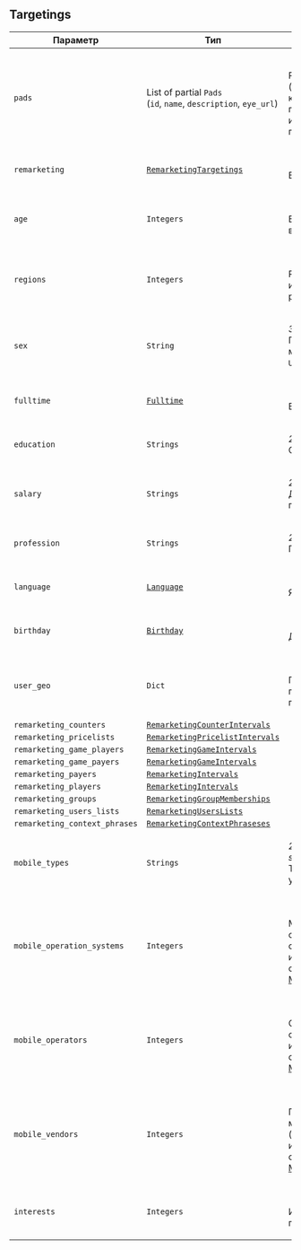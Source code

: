 
## Targetings


<table>
    <thead>
        <tr><th>Параметр</th><th>Тип</th><th>Значение</th></tr>
    </thead>
    <tbody>
        <tr>
            <td><code>pads</code></td>
            <td>List of partial <code>Pads</code><br />
(<code>id</code>, <code>name</code>, <code>description</code>, <code>eye_url</code>)
</td>
            <td><p><br />Рекламные площадки (для создания кампании достаточно передать только идентификаторы площадок)</p></td>
        </tr><tr>
            <td><code>remarketing</code></td>
            <td><a href="remarketingtargeting.md"><code>RemarketingTargetings</code></a></td>
            <td><p><br />Вхождение в аудитории</p></td>
        </tr><tr>
            <td><code>age</code></td>
            <td><code>Integers</code></td>
            <td><p><br />Возраст (список возрастов)</p></td>
        </tr><tr>
            <td><code>regions</code></td>
            <td><code>Integers</code></td>
            <td><p><br />Регионы (список идентификаторов регионов)</p></td>
        </tr><tr>
            <td><code>sex</code></td>
            <td><code>String</code></td>
            <td><p><em>3 символа</em> <br />Пол (сочетания <code>M</code> — мужской, <code>F</code> — женский, <code>U</code> — не указан)</p></td>
        </tr><tr>
            <td><code>fulltime</code></td>
            <td><a href="fulltime.md"><code>Fulltime</code></a></td>
            <td><p><br />Время (дни и часы)</p></td>
        </tr><tr>
            <td><code>education</code></td>
            <td><code>Strings</code></td>
            <td><p><em>255 символов</em> <br />Образование</p></td>
        </tr><tr>
            <td><code>salary</code></td>
            <td><code>Strings</code></td>
            <td><p><em>255 символов</em> <br />Диапазоны заработных плат</p></td>
        </tr><tr>
            <td><code>profession</code></td>
            <td><code>Strings</code></td>
            <td><p><em>255 символов</em> <br />Профессии</p></td>
        </tr><tr>
            <td><code>language</code></td>
            <td><a href="language.md"><code>Language</code></a></td>
            <td><p><br />Языки</p></td>
        </tr><tr>
            <td><code>birthday</code></td>
            <td><a href="birthday.md"><code>Birthday</code></a></td>
            <td><p><br />День рождения</p></td>
        </tr><tr>
            <td><code>user_geo</code></td>
            <td><code>Dict</code></td>
            <td><p><br />Географическое положение, указанное пользователем</p></td>
        </tr><tr>
            <td><code>remarketing_counters</code></td>
            <td><a href="remarketingcounterinterval.md"><code>RemarketingCounterIntervals</code></a></td>
            <td></td>
        </tr><tr>
            <td><code>remarketing_pricelists</code></td>
            <td><a href="remarketingpricelistinterval.md"><code>RemarketingPricelistIntervals</code></a></td>
            <td></td>
        </tr><tr>
            <td><code>remarketing_game_players</code></td>
            <td><a href="remarketinggameinterval.md"><code>RemarketingGameIntervals</code></a></td>
            <td></td>
        </tr><tr>
            <td><code>remarketing_game_payers</code></td>
            <td><a href="remarketinggameinterval.md"><code>RemarketingGameIntervals</code></a></td>
            <td></td>
        </tr><tr>
            <td><code>remarketing_payers</code></td>
            <td><a href="remarketinginterval.md"><code>RemarketingIntervals</code></a></td>
            <td></td>
        </tr><tr>
            <td><code>remarketing_players</code></td>
            <td><a href="remarketinginterval.md"><code>RemarketingIntervals</code></a></td>
            <td></td>
        </tr><tr>
            <td><code>remarketing_groups</code></td>
            <td><a href="remarketinggroupmembership.md"><code>RemarketingGroupMemberships</code></a></td>
            <td></td>
        </tr><tr>
            <td><code>remarketing_users_lists</code></td>
            <td><a href="remarketinguserslist.md"><code>RemarketingUsersLists</code></a></td>
            <td></td>
        </tr><tr>
            <td><code>remarketing_context_phrases</code></td>
            <td><a href="remarketingcontextphrases.md"><code>RemarketingContextPhraseses</code></a></td>
            <td></td>
        </tr><tr>
            <td><code>mobile_types</code></td>
            <td><code>Strings</code></td>
            <td><p><em>255 символов</em> <em>tablets, smartphones</em><br />Типы мобильных устройств</p></td>
        </tr><tr>
            <td><code>mobile_operation_systems</code></td>
            <td><code>Integers</code></td>
            <td><p><br />Мобильные операционные системы (список идентификаторов объектов <a href="#object_mobileoperationsystem">MobileOperationSystem</a>)</p></td>
        </tr><tr>
            <td><code>mobile_operators</code></td>
            <td><code>Integers</code></td>
            <td><p><br />Операторы мобильной связи (список идентификаторов объектов <a href="#object_mobileoperator">MobileOperator</a>)</p></td>
        </tr><tr>
            <td><code>mobile_vendors</code></td>
            <td><code>Integers</code></td>
            <td><p><br />Производители мобильных устройств (список идентификаторов объектов <a href="#object_mobilevendor">MobileVendor</a>)</p></td>
        </tr><tr>
            <td><code>interests</code></td>
            <td><code>Integers</code></td>
            <td><p><br />Интересы пользователей</p></td>
        </tr>
    </tbody>
</table>